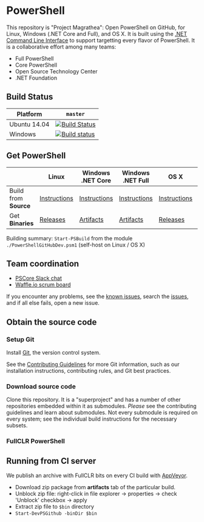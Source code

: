 PowerShell
==========

This repository is "Project Magrathea": Open PowerShell on GitHub, for
Linux, Windows (.NET Core and Full), and OS X. It is built using the
[.NET Command Line Interface][dotnet-cli] to support targetting every
flavor of PowerShell. It is a collaborative effort among many teams:

- Full PowerShell
- Core PowerShell
- Open Source Technology Center
- .NET Foundation

[dotnet-cli]: https://github.com/dotnet/cli

Build Status
------------

| Platform     | `master` |
|--------------|----------|
| Ubuntu 14.04 | [![Build Status](https://travis-ci.com/PowerShell/PowerShell.svg?token=31YifM4jfyVpBmEGitCm&branch=master)](https://travis-ci.com/PowerShell/PowerShell) |
| Windows      | [![Build status](https://ci.appveyor.com/api/projects/status/wb0a0apbn4aiccp1/branch/master?svg=true)](https://ci.appveyor.com/project/PowerShell/powershell-linux/branch/master) |

Get PowerShell
--------------

|                       | Linux | Windows .NET Core | Windows .NET Full | OS X | PSRP |
|-----------------------|-------|-------------------|-------------------|------|------|
| Build from **Source** | [Instructions](docs/building/linux.md) | [Instructions](docs/building/windows-core.md) | [Instructions](docs/building/windows-full.md) | [Instructions](docs/building/osx.md) | [Instructions](docs/building/psrp.md) |
| Get **Binaries**      | [Releases][] | [Artifacts][] | [Artifacts][] | [Releases][] | TBD |

Building summary: `Start-PSBuild` from the module
`./PowerShellGitHubDev.psm1` (self-host on Linux / OS X)

[releases]: https://github.com/PowerShell/PowerShell/releases
[artifacts]: https://ci.appveyor.com/project/PowerShell/powershell-linux/build/artifacts

Team coordination
-----------------

- [PSCore Slack chat](https://pscore.slack.com/)
- [Waffle.io scrum board](https://waffle.io/PowerShell/PowerShell)

If you encounter any problems, see the [known issues](KNOWNISSUES.md),
search the [issues][], and if all else fails, open a new issue.

[issues]: https://github.com/PowerShell/PowerShell/issues

## Obtain the source code

### Setup Git

Install [Git][], the version control system.

See the [Contributing Guidelines](CONTRIBUTING.md) for more Git
information, such as our installation instructions, contributing
rules, and Git best practices.

[Git]: https://git-scm.com/documentation

### Download source code

Clone this repository. It is a "superproject" and has a number of
other repositories embedded within it as submodules. *Please* see the
contributing guidelines and learn about submodules. Not every
submodule is required on every system; see the individual build
instructions for the necessary subsets.

### FullCLR PowerShell

## Running from CI server

We publish an archive with FullCLR bits on every CI build with [AppVeyor][].

* Download zip package from **artifacts** tab of the particular build.
* Unblock zip file: right-click in file explorer -> properties -> check
  'Unblock' checkbox -> apply
* Extract zip file to `$bin` directory
* `Start-DevPSGithub -binDir $bin`

[appveyor]: https://ci.appveyor.com/project/PowerShell/powershell-linux
